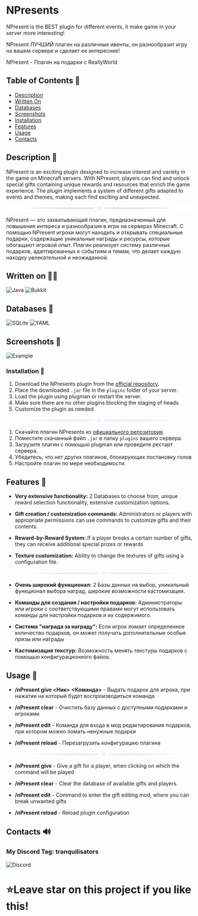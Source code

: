 # NPresents

NPresent is the BEST plugin for different events, it make game in your server more interesting!

NPresent ЛУЧШИЙ плагин на различные ивенты, он разнообразит игру на вашем сервере и сделает ее интереснее!

NPresent - Плагин на подарки с ReallyWorld

## Table of Contents 📃

- [Description](#description-💖)
- [Written On](#written-on-👩‍💻)
- [Databases](#databases-📖)
- [Screenshots](#screenshots-📸)
- [Installation](#installation-🌙)
- [Features](#features-🌟)
- [Usage](#usage-🌌)
- [Contacts](#contacts-🔊)

## Description 💖

NPresent is an exciting plugin designed to increase interest and variety in the game on Minecraft servers. With NPresent, players can find and unlock special gifts containing unique rewards and resources that enrich the game experience. The plugin implements a system of different gifts adapted to events and themes, making each find exciting and unexpected.

![Line](https://github.com/n1zamu/n1zamu/blob/main/assets/sepparator.png)

NPresent — это захватывающий плагин, предназначенный для повышения интереса и разнообразия в игре на серверах Minecraft. С помощью NPresent игроки могут находить и открывать специальные подарки, содержащие уникальные награды и ресурсы, которые обогащают игровой опыт. Плагин реализует систему различных подарков, адаптированных к событиям и темам, что делает каждую находку увлекательной и неожиданной.

## Written on 👩‍💻
![Java](https://img.shields.io/badge/-Java-FFA500?style=for-the-badge&logo=java&logoColor=0000CD)
![Bukkit](https://img.shields.io/badge/-Bukkit-7B68EE?style=for-the-badge)

## Databases 📖
![SQLite](https://img.shields.io/badge/-SQLite-FFA800?style=for-the-badge&logo=sqlite&logoColor=0000CD)
![YAML](https://img.shields.io/badge/-YAML-FAA185?style=for-the-badge&logo=yaml&logoColor=0000CD)

## Screenshots 📸
![Example](https://github.com/n1zamu/NPresents/blob/main/screenshot/example.gif)

### Installation 🌙

1. Download the NPresents plugin from the [official repository](https://github.com/n1zamu/NPresents).
2. Place the downloaded `.jar` file in the `plugins` folder of your server.
3. Load the plugin using plugman or restart the server.
4. Make sure there are no other plugins blocking the staging of heads
5. Customize the plugin as needed.

![Line](https://github.com/n1zamu/n1zamu/blob/main/assets/sepparator.png)

1. Скачайте плагин NPresents из [официального репозитория](https://github.com/n1zamu/NPresents).
2. Поместите скачанный файл `.jar` в папку `plugins` вашего сервера.
3. Загрузите плагин с помощью plugman или проведите рестарт сервера.
4. Убедитесь, что нет других плагинов, блокирующих постановку голов
5. Настройте плагин по мере необходимости.

## Features 🌟

- **Very extensive functionality:** 2 Databases to choose from, unique reward selection functionality, extensive customization options.
- **Gift creation / customization commands:** Administrators or players with appropriate permissions can use commands to customize gifts and their contents.
- **Reward-by-Reward System:** If a player breaks a certain number of gifts, they can receive additional special prizes or rewards
- **Texture customization:** Ability to change the textures of gifts using a configuration file.

  ![Line](https://github.com/n1zamu/n1zamu/blob/main/assets/sepparator.png)

- **Очень широкий функционал:** 2 Базы данных на выбор, уникальный функционал выбора наград, широкие возможности кастомизации.
- **Команды для создания / настройки подарков:** Администраторы или игроки с соответствующими правами могут использовать команды для настройки подарков и их содержимого.
- **Система "награда за награду":** Если игрок ломает определенное количество подарков, он может получать дополнительные особые призы или награды
- **Кастомизация текстур:** Возможность менять текстуры подарков с помощью конфигурационного файла.

## Usage 🌌

- **/nPresent give <Ник> <Команда>** - Выдать подарок для игрока, при нажатии на который будет воспроизводиться команда
- **/nPresent clear** - Очистить базу данных с доступными подарками и игроками
- **/nPresent edit** - Команда для входа в мод редактирования подарков, при котором можно ломать ненужные подарки
- **/nPresent reload** - Перезагрузить конфигурацию плагина

  ![Line](https://github.com/n1zamu/n1zamu/blob/main/assets/sepparator.png)

- **/nPresent give <Nick> <Command>** - Give a gift for a player, when clicking on which the command will be played
- **/nPresent clear** - Clear the database of available gifts and players.
- **/nPresent edit** - Command to enter the gift editing mod, where you can break unwanted gifts
- **/nPresent reload** - Reload plugin configuration

## Contacts 🔊

### My Discord Tag: tranquilisators
![Discord](https://img.shields.io/badge/-Discord-4169E1?style=for-the-badge&logo=discord&logoColor=FFFFFF)


# ⭐Leave star on this project if you like this!
